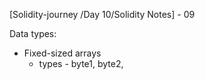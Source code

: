 
[Solidity-journey /Day 10/Solidity Notes] - 09


Data types:

- Fixed-sized arrays 
    - types - byte1, byte2, 
